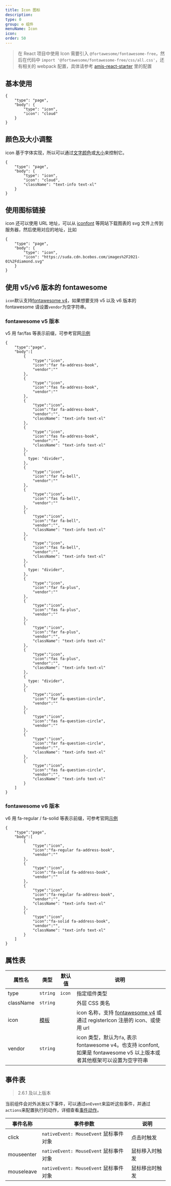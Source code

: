 ```yaml
---
title: Icon 图标
description:
type: 0
group: ⚙ 组件
menuName: Icon
icon:
order: 50
---
```


> 在 React 项目中使用 Icon 需要引入 `@fortawesome/fontawesome-free`，然后在代码中 `import '@fortawesome/fontawesome-free/css/all.css'`，还有相关的 webpack 配置，具体请参考 [amis-react-starter](https://github.com/aisuda/amis-react-starter) 里的配置

## 基本使用

```schema
{
    "type": "page",
    "body": {
        "type": "icon",
        "icon": "cloud"
    }
}
```

## 颜色及大小调整

icon 基于字体实现，所以可以通过[文字颜色](../../../style/typography/text-color)或[大小](../../../style/typography/font-size)来控制它。

```schema
{
    "type": "page",
    "body": {
        "type": "icon",
        "icon": "cloud",
        "className": "text-info text-xl"
    }
}
```

## 使用图标链接

icon 还可以使用 URL 地址，可以从 [iconfont](https://www.iconfont.cn/) 等网站下载图表的 svg 文件上传到服务器，然后使用对应的地址，比如

```schema
{
    "type": "page",
    "body": {
        "type": "icon",
        "icon": "https://suda.cdn.bcebos.com/images%2F2021-01%2Fdiamond.svg"
    }
}
```

## 使用 v5/v6 版本的 fontawesome

`icon`默认支持[fontawesome v4](https://fontawesome.com/v4/icons/)，如果想要支持 v5 以及 v6 版本的 fontawesome 请设置`vendor`为空字符串。

### fontawesome v5 版本

v5 用 far/fas 等表示前缀，可参考官网[示例](https://fontawesome.com/v5/search?m=free)

```schema
{
    "type":"page",
    "body":[
        {
            "type":"icon",
            "icon":"far fa-address-book",
            "vendor":""
        },
        {
            "type":"icon",
            "icon":"fas fa-address-book",
            "vendor":""
        },
        {
            "type":"icon",
            "icon":"far fa-address-book",
            "vendor":"",
            "className": "text-info text-xl"
        },
        {
            "type":"icon",
            "icon":"fas fa-address-book",
            "vendor":"",
            "className": "text-info text-xl"
        },
        {
          type: "divider",
        },
        {
            "type":"icon",
            "icon":"far fa-bell",
            "vendor":""
        },
        {
            "type":"icon",
            "icon":"fas fa-bell",
            "vendor":""
        },
        {
            "type":"icon",
            "icon":"far fa-bell",
            "vendor":"",
            "className": "text-info text-xl"
        },
        {
            "type":"icon",
            "icon":"fas fa-bell",
            "vendor":"",
            "className": "text-info text-xl"
        },
        {
          type: "divider",
        },
        {
            "type":"icon",
            "icon":"far fa-plus",
            "vendor":""
        },
        {
            "type":"icon",
            "icon":"fas fa-plus",
            "vendor":""
        },
        {
            "type":"icon",
            "icon":"far fa-plus",
            "vendor":"",
            "className": "text-info text-xl"
        },
        {
            "type":"icon",
            "icon":"fas fa-plus",
            "vendor":"",
            "className": "text-info text-xl"
        },
        {
          type: "divider",
        },
        {
            "type":"icon",
            "icon":"far fa-question-circle",
            "vendor":""
        },
        {
            "type":"icon",
            "icon":"fas fa-question-circle",
            "vendor":""
        },
        {
            "type":"icon",
            "icon":"far fa-question-circle",
            "vendor":"",
            "className": "text-info text-xl"
        },
        {
            "type":"icon",
            "icon":"fas fa-question-circle",
            "vendor":"",
            "className": "text-info text-xl"
        }
    ]
}
```

### fontawesome v6 版本

v6 用 fa-regular / fa-solid 等表示前缀，可参考官网[示例](https://fontawesome.com/search?m=free)

```schema
{
    "type":"page",
    "body":[
        {
            "type":"icon",
            "icon":"fa-regular fa-address-book",
            "vendor":""
        },
        {
            "type":"icon",
            "icon":"fa-solid fa-address-book",
            "vendor":""
        },
        {
            "type":"icon",
            "icon":"fa-regular fa-address-book",
            "vendor":"",
            "className": "text-info text-xl"
        },
        {
            "type":"icon",
            "icon":"fa-solid fa-address-book",
            "vendor":"",
            "className": "text-info text-xl"
        }
    ]
}
```

## 属性表

| 属性名    | 类型                                 | 默认值 | 说明                                                                                                                      |
| --------- | ------------------------------------ | ------ | ------------------------------------------------------------------------------------------------------------------------- |
| type      | `string`                             | `icon` | 指定组件类型                                                                                                              |
| className | `string`                             |        | 外层 CSS 类名                                                                                                             |
| icon      | [模板](../../docs/concepts/template) |        | icon 名称，支持 [fontawesome v4](https://fontawesome.com/v4/icons/) 或 通过 registerIcon 注册的 icon、或使用 url          |
| vendor    | `string`                             |        | icon 类型，默认为`fa`, 表示 fontawesome v4。也支持 iconfont, 如果是 fontawesome v5 以上版本或者其他框架可以设置为空字符串 |

## 事件表

> 2.6.1 及以上版本

当前组件会对外派发以下事件，可以通过`onEvent`来监听这些事件，并通过`actions`来配置执行的动作，详细查看[事件动作](../../docs/concepts/event-action)。

| 事件名称   | 事件参数                               | 说明           |
| ---------- | -------------------------------------- | -------------- |
| click      | `nativeEvent: MouseEvent` 鼠标事件对象 | 点击时触发     |
| mouseenter | `nativeEvent: MouseEvent` 鼠标事件对象 | 鼠标移入时触发 |
| mouseleave | `nativeEvent: MouseEvent` 鼠标事件对象 | 鼠标移出时触发 |
